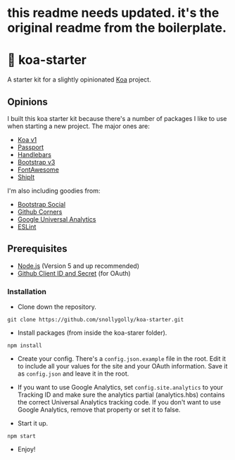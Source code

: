 # this readme needs updated. it's the original readme from the boilerplate. 

# :koala: koa-starter
A starter kit for a slightly opinionated [Koa](http://koajs.com/) project.

## Opinions
I built this koa starter kit because there's a number of packages I like to use when starting a new project.  The major ones are:

* [Koa v1](http://koajs.com/)
* [Passport](http://passportjs.org/)
* [Handlebars](http://handlebarsjs.com/)
* [Bootstrap v3](http://getbootstrap.com/)
* [FontAwesome](https://fortawesome.github.io/Font-Awesome/)
* [ShipIt](https://github.com/shipitjs/shipit)

I'm also including goodies from:

* [Bootstrap Social](http://lipis.github.io/bootstrap-social/)
* [Github Corners](https://github.com/tholman/github-corners)
* [Google Universal Analytics](https://www.google.com/analytics/)
* [ESLint](http://eslint.org/)

## Prerequisites
* [Node.js](https://nodejs.org/en/) (Version 5 and up recommended)
* [Github Client ID and Secret](https://github.com/settings/developers) (for OAuth)

### Installation

* Clone down the repository.
```
git clone https://github.com/snollygolly/koa-starter.git
```

* Install packages (from inside the koa-starer folder).
```
npm install
```

* Create your config.  There's a `config.json.example` file in the root.  Edit it to include all your values for the site and your OAuth information.  Save it as `config.json` and leave it in the root.

* If you want to use Google Analytics, set `config.site.analytics` to your Tracking ID and make sure the analytics partial (analytics.hbs) contains the correct Universal Analytics tracking code.  If you don't want to use Google Analytics, remove that property or set it to false.

* Start it up.
```
npm start
```

* Enjoy!
